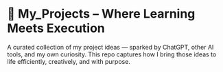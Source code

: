 # 🚀 My_Projects – Where Learning Meets Execution

A curated collection of my project ideas — sparked by ChatGPT, other AI tools, and my own curiosity. This repo captures how I bring those ideas to life efficiently, creatively, and with purpose.


